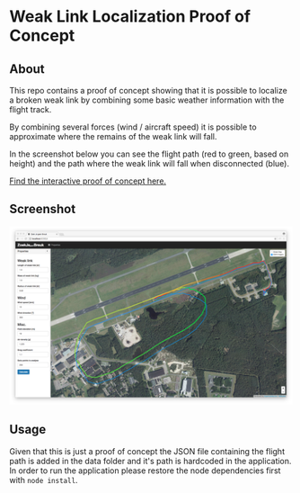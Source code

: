 Weak Link Localization Proof of Concept
=======================================

## About
This repo contains a proof of concept showing that it is possible to localize a broken weak link by combining some basic weather information with the flight track.

By combining several forces (wind / aircraft speed) it is possible to approximate where the remains of the weak link will fall. 

In the screenshot below you can see the flight path (red to green, based on height) and the path where the weak link will fall when disconnected (blue).

[Find the interactive proof of concept here.](https://corstian.github.io/weak-link-localization-poc/)

## Screenshot
![Showing the flight path and the path where the weak link will fall in the browser](screenshot.png)


## Usage
Given that this is just a proof of concept the JSON file containing the flight path is added in the data folder and it's path is hardcoded in the application. In order to run the application please restore the node dependencies first with `node install`.